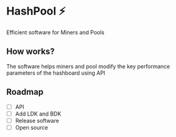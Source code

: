# HashPool ⚡

Efficient software for Miners and Pools

## How works?

The software helps miners and pool modify the key performance parameters of the hashboard using API

## Roadmap

- [ ] API
- [ ] Add LDK and BDK
- [ ] Release software
- [ ] Open source
